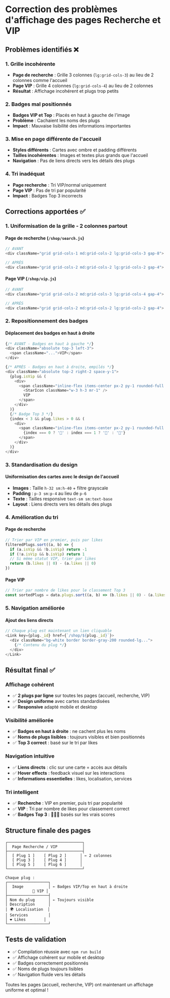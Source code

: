 # Correction des problèmes d'affichage des pages Recherche et VIP

## Problèmes identifiés ❌

### 1. **Grille incohérente**
- **Page de recherche** : Grille 3 colonnes (`lg:grid-cols-3`) au lieu de 2 colonnes comme l'accueil
- **Page VIP** : Grille 4 colonnes (`lg:grid-cols-4`) au lieu de 2 colonnes
- **Résultat** : Affichage incohérent et plugs trop petits

### 2. **Badges mal positionnés**
- **Badges VIP et Top** : Placés en haut à gauche de l'image
- **Problème** : Cachaient les noms des plugs
- **Impact** : Mauvaise lisibilité des informations importantes

### 3. **Mise en page différente de l'accueil**
- **Styles différents** : Cartes avec ombre et padding différents
- **Tailles incohérentes** : Images et textes plus grands que l'accueil
- **Navigation** : Pas de liens directs vers les détails des plugs

### 4. **Tri inadéquat**
- **Page recherche** : Tri VIP/normal uniquement
- **Page VIP** : Pas de tri par popularité
- **Impact** : Badges Top 3 incorrects

## Corrections apportées ✅

### 1. **Uniformisation de la grille - 2 colonnes partout**

#### Page de recherche (`/shop/search.js`)
```javascript
// AVANT
<div className="grid grid-cols-1 md:grid-cols-2 lg:grid-cols-3 gap-8">

// APRÈS
<div className="grid grid-cols-2 md:grid-cols-2 lg:grid-cols-2 gap-4">
```

#### Page VIP (`/shop/vip.js`)
```javascript
// AVANT
<div className="grid grid-cols-2 md:grid-cols-3 lg:grid-cols-4 gap-4">

// APRÈS
<div className="grid grid-cols-2 md:grid-cols-2 lg:grid-cols-2 gap-4">
```

### 2. **Repositionnement des badges**

#### Déplacement des badges en haut à droite
```javascript
{/* AVANT - Badges en haut à gauche */}
<div className="absolute top-3 left-3">
  <span className="...">VIP</span>
</div>

{/* APRÈS - Badges en haut à droite, empilés */}
<div className="absolute top-2 right-2 space-y-1">
  {plug.isVip && (
    <div>
      <span className="inline-flex items-center px-2 py-1 rounded-full text-xs font-medium bg-gray-900 text-white">
        <StarIcon className="w-3 h-3 mr-1" />
        VIP
      </span>
    </div>
  )}
  {/* Badge Top 3 */}
  {index < 3 && plug.likes > 0 && (
    <div>
      <span className="inline-flex items-center px-2 py-1 rounded-full text-xs font-medium bg-red-500 text-white">
        {index === 0 ? '🥇' : index === 1 ? '🥈' : '🥉'}
      </span>
    </div>
  )}
</div>
```

### 3. **Standardisation du design**

#### Uniformisation des cartes avec le design de l'accueil
- **Images** : Taille `h-32 sm:h-40` + filtre grayscale
- **Padding** : `p-3 sm:p-4` au lieu de `p-6`
- **Texte** : Tailles responsive `text-sm sm:text-base`
- **Layout** : Liens directs vers les détails des plugs

### 4. **Amélioration du tri**

#### Page de recherche
```javascript
// Trier par VIP en premier, puis par likes
filteredPlugs.sort((a, b) => {
  if (a.isVip && !b.isVip) return -1
  if (!a.isVip && b.isVip) return 1
  // Si même statut VIP, trier par likes
  return (b.likes || 0) - (a.likes || 0)
})
```

#### Page VIP
```javascript
// Trier par nombre de likes pour le classement Top 3
const sortedPlugs = data.plugs.sort((a, b) => (b.likes || 0) - (a.likes || 0))
```

### 5. **Navigation améliorée**

#### Ajout des liens directs
```javascript
// Chaque plug est maintenant un lien cliquable
<Link key={plug._id} href={`/shop/${plug._id}`}>
  <div className="bg-white border border-gray-200 rounded-lg...">
    {/* Contenu du plug */}
  </div>
</Link>
```

## Résultat final ✅

### Affichage cohérent
- ✅ **2 plugs par ligne** sur toutes les pages (accueil, recherche, VIP)
- ✅ **Design uniforme** avec cartes standardisées
- ✅ **Responsive** adapté mobile et desktop

### Visibilité améliorée
- ✅ **Badges en haut à droite** : ne cachent plus les noms
- ✅ **Noms de plugs lisibles** : toujours visibles et bien positionnés
- ✅ **Top 3 correct** : basé sur le tri par likes

### Navigation intuitive
- ✅ **Liens directs** : clic sur une carte = accès aux détails
- ✅ **Hover effects** : feedback visuel sur les interactions
- ✅ **Informations essentielles** : likes, localisation, services

### Tri intelligent
- ✅ **Recherche** : VIP en premier, puis tri par popularité
- ✅ **VIP** : Tri par nombre de likes pour classement correct
- ✅ **Badges Top 3** : 🥇🥈🥉 basés sur les vrais scores

## Structure finale des pages

```
┌─────────────────────────────────┐
│  Page Recherche / VIP           │
├─────────────────────────────────┤
│  [ Plug 1 ]    [ Plug 2 ]      │ ← 2 colonnes
│  [ Plug 3 ]    [ Plug 4 ]      │
│  [ Plug 5 ]    [ Plug 6 ]      │
└─────────────────────────────────┘

Chaque plug :
┌──────────────────┐
│  Image           │ ← Badges VIP/Top en haut à droite
│           🥇 VIP │
├──────────────────┤
│ Nom du plug      │ ← Toujours visible
│ Description      │
│ 🌍 Localisation  │
│ Services         │
│ ❤️ Likes        │
└──────────────────┘
```

## Tests de validation

- ✅ Compilation réussie avec `npm run build`
- ✅ Affichage cohérent sur mobile et desktop
- ✅ Badges correctement positionnés
- ✅ Noms de plugs toujours lisibles
- ✅ Navigation fluide vers les détails

Toutes les pages (accueil, recherche, VIP) ont maintenant un affichage uniforme et optimal !